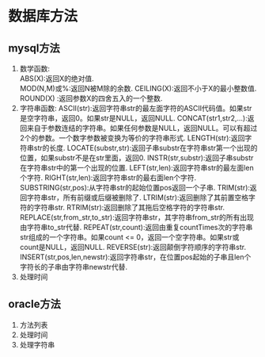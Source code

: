 # 数据库方法

## mysql方法

  1. 数学函数:
           <br/>ABS(X):返回X的绝对值.</br>
           MOD(N,M)或%:返回N被M除的余数.
           CEILING(X):返回不小于X的最小整数值.
           ROUND(X) :返回参数X的四舍五入的一个整数.
  2. 字符串函数:
           ASCII(str):返回字符串str的最左面字符的ASCII代码值。如果str是空字符串，返回0。如果str是NULL，返回NULL.
           CONCAT(str1,str2,...):返回来自于参数连结的字符串。如果任何参数是NULL，返回NULL。可以有超过2个的参数。一个数字参数被变换为等价的字符串形式.
           LENGTH(str):返回字符串str的长度.
           LOCATE(substr,str):返回子串substr在字符串str第一个出现的位置，如果substr不是在str里面，返回0.
           INSTR(str,substr):返回子串substr在字符串str中的第一个出现的位置.
           LEFT(str,len):返回字符串str的最左面len个字符.
           RIGHT(str,len):返回字符串str的最右面len个字符.
           SUBSTRING(str,pos):从字符串str的起始位置pos返回一个子串.
           TRIM(str):返回字符串str，所有前缀或后缀被删除了.
           LTRIM(str):返回删除了其前置空格字符的字符串str.
           RTRIM(str):返回删除了其拖后空格字符的字符串str.
           REPLACE(str,from_str,to_str):返回字符串str，其字符串from_str的所有出现由字符串to_str代替.
           REPEAT(str,count):返回由重复countTimes次的字符串str组成的一个字符串。如果count <= 0，返回一个空字符串。如果str或count是NULL，返回NULL.
           REVERSE(str):返回颠倒字符顺序的字符串str.
           INSERT(str,pos,len,newstr):返回字符串str，在位置pos起始的子串且len个字符长的子串由字符串newstr代替.
  3. 处理时间

## oracle方法
  1. 方法列表
  2. 处理时间
  3. 处理字符串